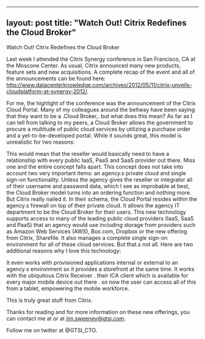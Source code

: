 
---
layout: post
title: "Watch Out! Citrix Redefines the Cloud Broker"
---


Watch Out! Citrix Redefines the Cloud Broker

Last week I attended the Citrix Synergy conference in San Francisco, CA at the Moscone Center. As usual, Citrix announced many new products, feature sets and new acquisitions. A complete recap of the event and all of the announcements can be found here:  http://www.datacenterknowledge.com/archives/2012/05/11/citrix-unveils-cloudplatform-at-synergy-2012/.

For me, the highlight of the conference was the announcement of the Citrix Cloud Portal.  Many of my colleagues around the beltway have been saying that they want to be a .Cloud Broker,. but what does this mean?  As far as I can tell from talking to my peers, a Cloud Broker allows the government to procure a multitude of public cloud services by utilizing a purchase order and a yet-to-be-developed portal.  While it sounds great, this model is unrealistic for two reasons:

 This would mean that the reseller would basically need to have a relationship with every public IaaS, PaaS and SaaS provider out there.  Miss one and the entire concept falls apart.
This concept does not take into account two very important items:  an agency.s private cloud and single sign-on functionality.  Unless the agency gives the reseller or integrator all of their username and password data, which I see as improbable at best, the Cloud Broker model turns into an ordering function and nothing more.
But Citrix really nailed it.  In their schema, the Cloud Portal resides within the agency.s firewall on top of their private cloud. It allows the agency IT department to be the Cloud Broker for their users. This new technology supports access to many of the leading public cloud providers (IaaS, SaaS and PaaS) that an agency would use including storage from providers such as Amazon Web Services (AWS), Box.com, Dropbox or the new offering from Citrix, Sharefile. It also manages a complete single sign-on environment for all of these cloud services. But that.s not all.  Here are two additional reasons why I love this technology:

 It even works with provisioned applications internal or external to an agency.s environment so it provides a storefront at the same time.
It works with the ubiquitous Citrix Receiver . their ICA client which is available for every major mobile device out there . so now the user can access all of this from a tablet, empowering the mobile workforce.

This is truly great stuff from Citrix.  


Thanks for reading and for more information on these new offerings, you can contact me at or at jim.sweeney@gtsi.com.

Follow me on twitter at @GTSI_CTO.
